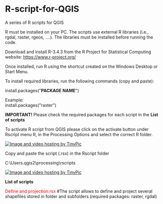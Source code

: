 # R-script-for-QGIS
A series of R scripts for QGIS 

R must be installed on your PC. The scripts use external R libraries (i.e., rgdal, raster, rgeos, ....). The libraries must be installed before running the code.

Download and install R-3.4.3 from the R Project for Statistical Computing website: https://www.r-project.org/

Once installed, run R using the shortcut created on the Windows Desktop or Start Menu.

To install required libraries, run the following commands (copy and paste):

install.packages("<b>PACKAGE NAME</b>")

Example:<br>
install.packages("raster")

<b>IMPORTANT!</b>
Please check the required packages for each script in the <b>List of scripts</b>

To activate R script from QGIS please click on the activate button under Rscript menu R, in the Processing Options and select the correct R folder.

<a href="http://it.tinypic.com?ref=jrp6zc" target="_blank"><img src="http://i67.tinypic.com/jrp6zc.jpg" border="0" alt="Image and video hosting by TinyPic"></a>

Copy and paste the script (.rsx) in the Rscript folder

C:\Users\.qgis2\processing\rscripts

<a href="http://it.tinypic.com?ref=fu9stj" target="_blank"><img src="http://i64.tinypic.com/fu9stj.jpg" border="0" alt="Image and video hosting by TinyPic"></a>

<b>List of scripts</b>

<font color="red">Define and projection.rsx</font> #The script allows to define and project several shapefiles stored in folder and subfolders (required packages: raster, rgdal)
